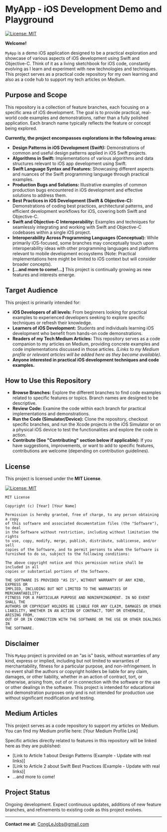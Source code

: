 # MyApp - iOS Development Demo and Playground

[![License: MIT](https://img.shields.io/badge/License-MIT-yellow.svg)](https://opensource.org/licenses/MIT)

**Welcome!**

`MyApp` is a demo iOS application designed to be a practical exploration and showcase of various aspects of iOS development using Swift and Objective-C.  Think of it as a living sketchbook for iOS code, constantly evolving as I learn and experiment with new technologies and techniques.  This project serves as a practical code repository for my own learning and also as a code hub to support my tech articles on Medium.

## Purpose and Scope

This repository is a collection of feature branches, each focusing on a specific area of iOS development.  The goal is to provide practical, real-world code examples and demonstrations, rather than a fully polished application.  Each branch name typically reflects the feature or concept being explored.

**Currently, the project encompasses explorations in the following areas:**

* **Design Patterns in iOS Development (Swift):** Demonstrations of common and useful design patterns applied in iOS Swift projects.
* **Algorithms in Swift:** Implementations of various algorithms and data structures relevant to iOS app development using Swift.
* **Swift Language Syntax and Features:**  Showcasing different aspects and nuances of the Swift programming language through practical examples.
* **Production Bugs and Solutions:**  Illustrative examples of common production bugs encountered in iOS development and effective solutions to address them.
* **Best Practices in iOS Development (Swift & Objective-C):** Demonstrations of coding best practices, architectural patterns, and efficient development workflows for iOS, covering both Swift and Objective-C.
* **Swift and Objective-C Interoperability:** Examples and techniques for seamlessly integrating and working with Swift and Objective-C codebases within a single iOS project.
* **Interoperability Across Programming Languages (Conceptual):**  While primarily iOS-focused, some branches may conceptually touch upon interoperability ideas with other programming languages and platforms relevant to mobile development ecosystems (Note: Practical implementations here might be limited to iOS context but will consider broader concepts).
* **[...and more to come!...]** This project is continually growing as new features and interests emerge.

## Target Audience

This project is primarily intended for:

* **iOS Developers of all levels:** From beginners looking for practical examples to experienced developers seeking to explore specific techniques or refresh their knowledge.
* **Learners of iOS Development:**  Students and individuals learning iOS development who benefit from hands-on code demonstrations.
* **Readers of my Tech Medium Articles:**  This repository serves as a code companion to my articles on Medium, providing concrete examples and code implementations discussed in those articles.  *(Links to my Medium profile or relevant articles will be added here as they become available)*.
* **Anyone interested in practical iOS development techniques and code examples.**

## How to Use this Repository

* **Browse Branches:**  Explore the different branches to find code examples related to specific features or topics. Branch names are designed to be descriptive.
* **Review Code:** Examine the code within each branch for practical implementations and demonstrations.
* **Run the Code (Simulator/Device):**  Clone the repository, checkout specific branches, and run the Xcode projects in the iOS Simulator or on a physical iOS device to test the functionalities and explore the code in action.
* **Contribute (See "Contributing" section below if applicable):** If you have suggestions, improvements, or want to add to specific features, contributions are welcome (depending on contribution guidelines).

## License

This project is licensed under the **MIT License**.

[![License: MIT](https://img.shields.io/badge/License-MIT-yellow.svg)](https://opensource.org/licenses/MIT)

```
MIT License

Copyright (c) [Year] [Your Name]

Permission is hereby granted, free of charge, to any person obtaining a copy
of this software and associated documentation files (the "Software"), to deal
in the Software without restriction, including without limitation the rights
to use, copy, modify, merge, publish, distribute, sublicense, and/or sell
copies of the Software, and to permit persons to whom the Software is
furnished to do so, subject to the following conditions:

The above copyright notice and this permission notice shall be included in all
copies or substantial portions of the Software.

THE SOFTWARE IS PROVIDED "AS IS", WITHOUT WARRANTY OF ANY KIND, EXPRESS OR
IMPLIED, INCLUDING BUT NOT LIMITED TO THE WARRANTIES OF MERCHANTABILITY,
FITNESS FOR A PARTICULAR PURPOSE AND NONINFRINGEMENT. IN NO EVENT SHALL THE
AUTHORS OR COPYRIGHT HOLDERS BE LIABLE FOR ANY CLAIM, DAMAGES OR OTHER
LIABILITY, WHETHER IN AN ACTION OF CONTRACT, TORT OR OTHERWISE, ARISING FROM,
OUT OF OR IN CONNECTION WITH THE SOFTWARE OR THE USE OR OTHER DEALINGS IN
THE SOFTWARE.
```

## Disclaimer

This `MyApp` project is provided on an "as is" basis, without warranties of any kind, express or implied, including but not limited to warranties of merchantability, fitness for a particular purpose, and non-infringement.  In no event shall the authors or copyright holders be liable for any claim, damages, or other liability, whether in an action of contract, tort, or otherwise, arising from, out of or in connection with the software or the use or other dealings in the software.  This project is intended for educational and demonstration purposes only and is not intended for production use without significant modification and testing.

## Medium Articles

This project serves as a code repository to support my articles on Medium.  You can find my Medium profile here: [Your Medium Profile Link]

Specific articles directly related to features in this repository will be linked here as they are published:

* [Link to Article 1 about Design Patterns (Example - Update with real links)]
* [Link to Article 2 about Swift Best Practices (Example - Update with real links)]
* ...and more to come!

## Project Status

Ongoing development.  Expect continuous updates, additions of new feature branches, and refinements to existing code as this project evolves.

---

**Contact me at:** CongLeJobs@gmail.com

